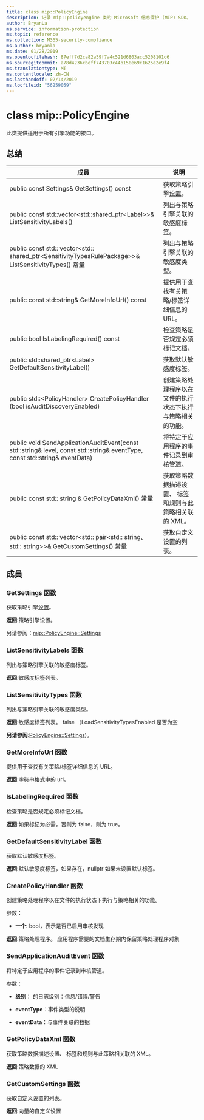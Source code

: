 ```yaml
---
title: class mip::PolicyEngine
description: 记录 mip::policyengine 类的 Microsoft 信息保护 (MIP) SDK。
author: BryanLa
ms.service: information-protection
ms.topic: reference
ms.collection: M365-security-compliance
ms.author: bryanla
ms.date: 01/28/2019
ms.openlocfilehash: 87eff7d2ca82a59f7a4c521d6803acc5208101d6
ms.sourcegitcommit: a78d4236cbeff743703c44b150e69c1625a2e9f4
ms.translationtype: MT
ms.contentlocale: zh-CN
ms.lasthandoff: 02/14/2019
ms.locfileid: "56259059"
---
```

# <a name="class-mippolicyengine"></a>class mip::PolicyEngine 
此类提供适用于所有引擎功能的接口。
  
## <a name="summary"></a>总结
 成員                        | 说明                                
--------------------------------|---------------------------------------------
public const Settings& GetSettings() const  |  获取策略引擎[设置](class_mip_policyengine_settings.md)。
public const std::vector\<std::shared_ptr\<Label\>\>& ListSensitivityLabels()  |  列出与策略引擎关联的敏感度标签。
public const std:: vector\<std:: shared_ptr\<SensitivityTypesRulePackage\>\>& ListSensitivityTypes() 常量  |  列出与策略引擎关联的敏感度类型。
public const std::string& GetMoreInfoUrl() const  |  提供用于查找有关策略/标签详细信息的 URL。
public bool IsLabelingRequired() const  |  检查策略是否规定必须标记文档。
public std::shared_ptr\<Label\> GetDefaultSensitivityLabel()  |  获取默认敏感度标签。
public std::\<PolicyHandler\> CreatePolicyHandler (bool isAuditDiscoveryEnabled)  |  创建策略处理程序以在文件的执行状态下执行与策略相关的功能。
public void SendApplicationAuditEvent(const std::string& level, const std::string& eventType, const std::string& eventData)  |  将特定于应用程序的事件记录到审核管道。
public const std:: string & GetPolicyDataXml() 常量  |  获取策略数据描述设置、 标签和规则与此策略相关联的 XML。
public const std:: vector\<std:: pair\<std:: string、 std:: string\>\>& GetCustomSettings() 常量  |  获取自定义设置的列表。
  
## <a name="members"></a>成員
  
### <a name="getsettings-function"></a>GetSettings 函数
获取策略引擎[设置](class_mip_policyengine_settings.md)。

  
**返回**:策略引擎设置。 
  
另请参阅：[mip::PolicyEngine::Settings](class_mip_policyengine_settings.md)
  
### <a name="listsensitivitylabels-function"></a>ListSensitivityLabels 函数
列出与策略引擎关联的敏感度标签。

  
**返回**:敏感度标签列表。
  
### <a name="listsensitivitytypes-function"></a>ListSensitivityTypes 函数
列出与策略引擎关联的敏感度类型。

  
**返回**:敏感度标签列表。 false （LoadSensitivityTypesEnabled 是否为空
  
**另请参阅**:[PolicyEngine::Settings](class_mip_policyengine_settings.md))。
  
### <a name="getmoreinfourl-function"></a>GetMoreInfoUrl 函数
提供用于查找有关策略/标签详细信息的 URL。

  
**返回**:字符串格式中的 url。
  
### <a name="islabelingrequired-function"></a>IsLabelingRequired 函数
检查策略是否规定必须标记文档。

  
**返回**:如果标记为必需，否则为 false，则为 true。
  
### <a name="getdefaultsensitivitylabel-function"></a>GetDefaultSensitivityLabel 函数
获取默认敏感度标签。

  
**返回**:默认敏感度标签，如果存在，nullptr 如果未设置默认标签。
  
### <a name="createpolicyhandler-function"></a>CreatePolicyHandler 函数
创建策略处理程序以在文件的执行状态下执行与策略相关的功能。

参数：  
* **一个**: bool，表示是否已启用审核发现



  
**返回**:策略处理程序。
应用程序需要的文档生存期内保留策略处理程序对象
  
### <a name="sendapplicationauditevent-function"></a>SendApplicationAuditEvent 函数
将特定于应用程序的事件记录到审核管道。

参数：  
* **级别**： 的日志级别：信息/错误/警告 


* **eventType**：事件类型的说明 


* **eventData**：与事件关联的数据


  
### <a name="getpolicydataxml-function"></a>GetPolicyDataXml 函数
获取策略数据描述设置、 标签和规则与此策略相关联的 XML。

  
**返回**:策略数据的 XML
  
### <a name="getcustomsettings-function"></a>GetCustomSettings 函数
获取自定义设置的列表。

  
**返回**:向量的自定义设置
